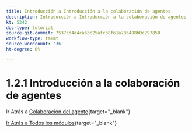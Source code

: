 ```yaml
---
title: Introducción a Introducción a la colaboración de agentes
description: Introducción a Introducción a la colaboración de agentes
kt: 5342
doc-type: tutorial
source-git-commit: 7537cd4d4ca6bc25afcb8f61a736498b0c297850
workflow-type: tm+mt
source-wordcount: '36'
ht-degree: 0%

---
```


# 1.2.1 Introducción a la colaboración de agentes

Ir Atrás a [Colaboración del agente](./agentcollaboration.md){target="_blank"}

[Ir Atrás a Todos los módulos](./../../../overview.md){target="_blank"}